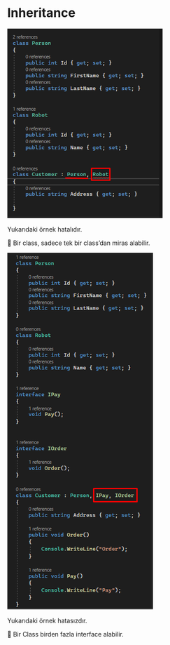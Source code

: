 # Inheritance

![Untitled](Untitled.png)

Yukarıdaki örnek hatalıdır.

<aside>

📌 Bir class, sadece tek bir class’dan miras alabilir.

</aside>

![Untitled](Untitled%201.png)

Yukarıdaki örnek hatasızdır.

<aside>

📌 Bir Class birden fazla interface alabilir.

</aside>
